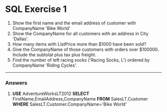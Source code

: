 # SQL Exercise 1
1. Show the first name and the email address of customer with CompanyName 'Bike World'
2. Show the CompanyName for all customers with an address in City 'Dallas'.
3. How many items with ListPrice more than $1000 have been sold?
4. Give the CompanyName of those customers with orders over $100000. Include the subtotal plus tax plus freight.
5. Find the number of left racing socks ('Racing Socks, L') ordered by CompanyName 'Riding Cycles'.
---
### Answers
1. **USE** AdventureWorksLT2012
   **SELECT** FirstName,EmailAddress,CompanyName
   **FROM** SalesLT.Customer
   **WHERE** SalesLT.Customer.CompanyName='Bike World'
